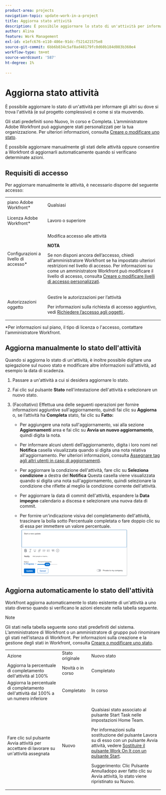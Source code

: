 ```yaml
---
product-area: projects
navigation-topic: update-work-in-a-project
title: Aggiorna stato attività
description: È possibile aggiornare lo stato di un'attività per informare gli altri su dove si trova l'attività (e sul progetto complessivo) e come si sta muovendo.
author: Alina
feature: Work Management
exl-id: e1efc676-e110-486e-91dc-f521421575e8
source-git-commit: 6bb6b834c5af8ad48179fc0d60b184d083b360e4
workflow-type: tm+mt
source-wordcount: '587'
ht-degree: 1%

---
```


# Aggiorna stato attività

È possibile aggiornare lo stato di un&#39;attività per informare gli altri su dove si trova l&#39;attività (e sul progetto complessivo) e come si sta muovendo.

Gli stati predefiniti sono Nuovo, In corso e Completa. L’amministratore Adobe Workfront può aggiungere stati personalizzati per la tua organizzazione. Per ulteriori informazioni, consulta [Creare o modificare uno stato](../../../administration-and-setup/customize-workfront/creating-custom-status-and-priority-labels/create-or-edit-a-status.md).

È possibile aggiornare manualmente gli stati delle attività oppure consentire a Workfront di aggiornarli automaticamente quando si verificano determinate azioni.

## Requisiti di accesso

<!--drafted for P&P:

<table style="table-layout:auto"> 
 <col> 
 <col> 
 <tbody> 
  <tr> 
   <td role="rowheader">Adobe Workfront plan*</td> 
   <td> <p>Any</p> </td> 
  </tr> 
  <tr> 
   <td role="rowheader">Adobe Workfront license*</td> 
   <td> <p>Current license: Standard</p> 
   Or
   <p>Legacy license: Work or higher</p>
   </td> 
  </tr> 
  <tr> 
   <td role="rowheader">Access level configurations*</td> 
   <td> <p>Edit access to Tasks</p> <p><b>NOTE</b>
   
   If you still don't have access, ask your Workfront administrator if they set additional restrictions in your access level. For information on how a Workfront administrator can modify your access level, see <a href="../../../administration-and-setup/add-users/configure-and-grant-access/create-modify-access-levels.md" class="MCXref xref">Create or modify custom access levels</a>.</p> </td> 
  </tr> 
  <tr> 
   <td role="rowheader">Object permissions</td> 
   <td> <p>Manage permissions to the task</p> <p>For information on requesting additional access, see <a href="../../../workfront-basics/grant-and-request-access-to-objects/request-access.md" class="MCXref xref">Request access to objects </a>.</p> </td> 
  </tr> 
 </tbody> 
</table>
-->

Per aggiornare manualmente le attività, è necessario disporre del seguente accesso:

<table style="table-layout:auto"> 
 <col> 
 <col> 
 <tbody> 
  <tr> 
   <td role="rowheader">piano Adobe Workfront*</td> 
   <td> <p>Qualsiasi</p> </td> 
  </tr> 
  <tr> 
   <td role="rowheader">Licenza Adobe Workfront*</td> 
   <td> <p>Lavoro o superiore</p> </td> 
  </tr> 
  <tr> 
   <td role="rowheader">Configurazioni a livello di accesso*</td> 
   <td> <p>Modifica accesso alle attività</p> <p><b>NOTA</b>

Se non disponi ancora dell’accesso, chiedi all’amministratore Workfront se ha impostato ulteriori restrizioni nel livello di accesso. Per informazioni su come un amministratore Workfront può modificare il livello di accesso, consulta <a href="../../../administration-and-setup/add-users/configure-and-grant-access/create-modify-access-levels.md" class="MCXref xref">Creare o modificare livelli di accesso personalizzati</a>.</p> </td>
</tr> 
  <tr> 
   <td role="rowheader">Autorizzazioni oggetto</td> 
   <td> <p>Gestire le autorizzazioni per l’attività</p> <p>Per informazioni sulla richiesta di accesso aggiuntivo, vedi <a href="../../../workfront-basics/grant-and-request-access-to-objects/request-access.md" class="MCXref xref">Richiedere l’accesso agli oggetti </a>.</p> </td> 
  </tr> 
 </tbody> 
</table>

&#42;Per informazioni sul piano, il tipo di licenza o l&#39;accesso, contattare l&#39;amministratore Workfront.

## Aggiorna manualmente lo stato dell&#39;attività

Quando si aggiorna lo stato di un&#39;attività, è inoltre possibile digitare una spiegazione sul nuovo stato e modificare altre informazioni sull&#39;attività, ad esempio la data di scadenza.

1. Passare a un&#39;attività a cui si desidera aggiornare lo stato.
1. Fai clic sul pulsante **Stato** nell&#39;intestazione dell&#39;attività e selezionare un nuovo stato.
1. (Facoltativo) Effettua una delle seguenti operazioni per fornire informazioni aggiuntive sull&#39;aggiornamento, quindi fai clic su **Aggiorna** o, se l’attività ha **Completa** stato, fai clic su **Fatto:**

   * Per aggiungere una nota sull&#39;aggiornamento, vai alla sezione **Aggiornamenti** area e fai clic su **Avvia un nuovo aggiornamento**, quindi digita la nota.

   * Per informare alcuni utenti dell’aggiornamento, digita i loro nomi nel **Notifica** casella visualizzata quando si digita una nota relativa all&#39;aggiornamento. Per ulteriori informazioni, consulta [Assegnare tag agli altri utenti in caso di aggiornamenti](../../../workfront-basics/updating-work-items-and-viewing-updates/tag-others-on-updates.md).
   * Per aggiornare la condizione dell&#39;attività, fare clic su **Seleziona condizione** a destra del **Notifica** Questa casella viene visualizzata quando si digita una nota sull&#39;aggiornamento, quindi selezionare la condizione che riflette al meglio la condizione corrente dell&#39;attività.

   * Per aggiornare la data di commit dell&#39;attività, espandere la **Data impegno** calendario a discesa e selezionare una nuova data di commit.
   * Per fornire un&#39;indicazione visiva del completamento dell&#39;attività, trascinare la bolla sotto Percentuale completata o fare doppio clic su di essa per immettere un valore percentuale.\
      ![](assets/drag-the-progress-bar-350x155.png)

## Aggiorna automaticamente lo stato dell&#39;attività

Workfront aggiorna automaticamente lo stato esistente di un&#39;attività a uno stato diverso quando si verificano le azioni elencate nella tabella seguente.

>[!NOTE]
>
>Gli stati nella tabella seguente sono stati predefiniti del sistema. L’amministratore di Workfront o un amministratore di gruppo può rinominare gli stati nell’istanza di Workfront. Per informazioni sulla creazione e la gestione degli stati in Workfront, consulta [Creare o modificare uno stato](../../../administration-and-setup/customize-workfront/creating-custom-status-and-priority-labels/create-or-edit-a-status.md).

<table style="table-layout:auto"> 
 <col> 
 <col> 
 <col> 
 <tbody> 
  <tr> 
   <td>Azione</td> 
   <td>Stato originale</td> 
   <td>Nuovo stato</td> 
  </tr> 
  <tr> 
   <td>Aggiorna la percentuale di completamento dell'attività al 100%</td> 
   <td>Novità o in corso</td> 
   <td>Completato</td> 
  </tr> 
  <tr> 
   <td>Aggiorna la percentuale di completamento dell'attività dal 100% a un numero inferiore</td> 
   <td>Completato</td> 
   <td>In corso</td> 
  </tr> 
  <tr data-mc-conditions=""> 
   <td><span>Fare clic sul pulsante Avvia attività per accettare di lavorare su un'attività assegnata</span> </td> 
   <td><span>Nuovo</span> </td> 
   <td> <p>Qualsiasi stato associato al pulsante Start Task nelle impostazioni Home Team.</p> <p>Per informazioni sulla sostituzione del pulsante Lavora su di esso con un pulsante Avvia attività, vedere <span href="../../../people-teams-and-groups/create-and-manage-teams/work-on-it-button-to-start-button.md"><a href="../../../people-teams-and-groups/create-and-manage-teams/work-on-it-button-to-start-button.md" class="MCXref xref">Sostituire il pulsante Work On It con un pulsante Start</a></span>.</p> <p>Suggerimento: <span>Clic</span> <span data-mc-conditions="QuicksilverOrClassic.Quicksilver">Pulsante Annulla</span>dopo aver fatto clic su Avvia attività, lo stato viene ripristinato su Nuovo. </p> </td> 
  </tr> 
 </tbody> 
</table>
